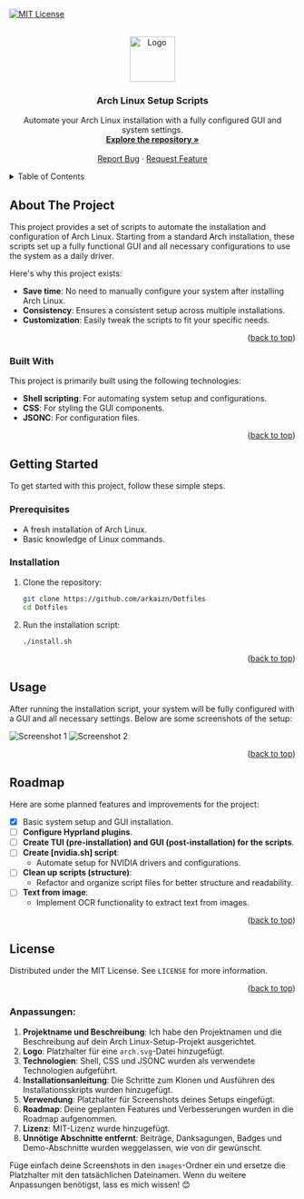 <!-- Improved compatibility of back to top link: See: https://github.com/othneildrew/Best-README-Template/pull/73 -->
<a id="readme-top"></a>

<!-- PROJECT SHIELDS -->
[![MIT License][license-shield]][license-url]

<!-- PROJECT LOGO -->
<br />
<div align="center">
  <a href="https://github.com/arkaizn/Dotfiles">
    <img src="arch.svg" alt="Logo" width="80" height="80">
  </a>

  <h3 align="center">Arch Linux Setup Scripts</h3>

  <p align="center">
    Automate your Arch Linux installation with a fully configured GUI and system settings.
    <br />
    <a href="https://github.com/arkaizn/Dotfiles"><strong>Explore the repository »</strong></a>
    <br />
    <br />
    <a href="https://github.com/arkaizn/Dotfiles/issues/new?labels=bug&template=bug-report---.md">Report Bug</a>
    ·
    <a href="https://github.com/arkaizn/Dotfiles/issues/new?labels=enhancement&template=feature-request---.md">Request Feature</a>
  </p>
</div>

<!-- TABLE OF CONTENTS -->
<details>
  <summary>Table of Contents</summary>
  <ol>
    <li>
      <a href="#about-the-project">About The Project</a>
      <ul>
        <li><a href="#built-with">Built With</a></li>
      </ul>
    </li>
    <li><a href="#getting-started">Getting Started</a></li>
    <li><a href="#usage">Usage</a></li>
    <li><a href="#roadmap">Roadmap</a></li>
    <li><a href="#license">License</a></li>
  </ol>
</details>

<!-- ABOUT THE PROJECT -->
## About The Project

This project provides a set of scripts to automate the installation and configuration of Arch Linux. Starting from a standard Arch installation, these scripts set up a fully functional GUI and all necessary configurations to use the system as a daily driver.

Here's why this project exists:
- **Save time**: No need to manually configure your system after installing Arch Linux.
- **Consistency**: Ensures a consistent setup across multiple installations.
- **Customization**: Easily tweak the scripts to fit your specific needs.

<p align="right">(<a href="#readme-top">back to top</a>)</p>

### Built With

This project is primarily built using the following technologies:

- **Shell scripting**: For automating system setup and configurations.
- **CSS**: For styling the GUI components.
- **JSONC**: For configuration files.

<p align="right">(<a href="#readme-top">back to top</a>)</p>

<!-- GETTING STARTED -->
## Getting Started

To get started with this project, follow these simple steps.

### Prerequisites

- A fresh installation of Arch Linux.
- Basic knowledge of Linux commands.

### Installation

1. Clone the repository:
   ```sh
   git clone https://github.com/arkaizn/Dotfiles
   cd Dotfiles
   ```

2. Run the installation script:
   ```sh
   ./install.sh
   ```

<p align="right">(<a href="#readme-top">back to top</a>)</p>

<!-- USAGE -->
## Usage

After running the installation script, your system will be fully configured with a GUI and all necessary settings. Below are some screenshots of the setup:

<!-- Add your screenshots here -->
![Screenshot 1](images/screenshot1.png)
![Screenshot 2](images/screenshot2.png)

<p align="right">(<a href="#readme-top">back to top</a>)</p>

<!-- ROADMAP -->
## Roadmap

Here are some planned features and improvements for the project:

- [x] Basic system setup and GUI installation.
- [ ] **Configure Hyprland plugins**.
- [ ] **Create TUI (pre-installation) and GUI (post-installation) for the scripts**.
- [ ] **Create [nvidia.sh] script**:
  - Automate setup for NVIDIA drivers and configurations.
- [ ] **Clean up scripts (structure)**:
  - Refactor and organize script files for better structure and readability.
- [ ] **Text from image**:
  - Implement OCR functionality to extract text from images.

<p align="right">(<a href="#readme-top">back to top</a>)</p>

<!-- LICENSE -->
## License

Distributed under the MIT License. See `LICENSE` for more information.

<p align="right">(<a href="#readme-top">back to top</a>)</p>

<!-- MARKDOWN LINKS & IMAGES -->
[license-shield]: https://img.shields.io/github/license/arkaizn/Dotfiles.svg?style=for-the-badge
[license-url]: https://github.com/arkaizn/Dotfiles/blob/master/LICENSE

### Anpassungen:
1. **Projektname und Beschreibung**: Ich habe den Projektnamen und die Beschreibung auf dein Arch Linux-Setup-Projekt ausgerichtet.
2. **Logo**: Platzhalter für eine `arch.svg`-Datei hinzugefügt.
3. **Technologien**: Shell, CSS und JSONC wurden als verwendete Technologien aufgeführt.
4. **Installationsanleitung**: Die Schritte zum Klonen und Ausführen des Installationsskripts wurden hinzugefügt.
5. **Verwendung**: Platzhalter für Screenshots deines Setups eingefügt.
6. **Roadmap**: Deine geplanten Features und Verbesserungen wurden in die Roadmap aufgenommen.
7. **Lizenz**: MIT-Lizenz wurde hinzugefügt.
8. **Unnötige Abschnitte entfernt**: Beiträge, Danksagungen, Badges und Demo-Abschnitte wurden weggelassen, wie von dir gewünscht.

Füge einfach deine Screenshots in den `images`-Ordner ein und ersetze die Platzhalter mit den tatsächlichen Dateinamen. Wenn du weitere Anpassungen benötigst, lass es mich wissen! 😊